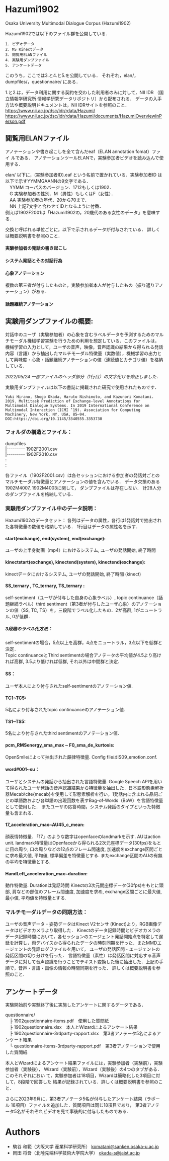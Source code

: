 # Hazumi1902
Osaka University Multimodal Dialogue Corpus (Hazumi1902)

Hazumi1902では以下のファイル群を公開している．
```
1. ビデオデータ
2. MS Kinectデータ
3. 閲覧用ELANファイル
4. 実験用ダンプファイル
5. アンケートデータ
```
このうち，ここでは3.と4.と5.を公開している．
それぞれ，elan/，dumpfiles/，questionnaire/ にある．

1.と2.は，データ利用に関する契約を交わした利用者のみに対して，NII IDR
（国立情報学研究所 情報学研究データリポジトリ）から配布される．
データの入手方法や概要説明ドキュメントは，NII IDRサイトを参照のこと．  
https://www.nii.ac.jp/dsc/idr/rdata/Hazumi/  
https://www.nii.ac.jp/dsc/idr/rdata/Hazumi/documents/HazumiOverviewInPerson.pdf

## 閲覧用ELANファイル
アノテーションや書き起こしを全て含んだeaf（ELAN annotation fomat）ファイ
ルである．
アノテーションツールELANで，実験参加者ビデオを読み込んで使用する．

elan/ 以下に，(実験参加者ID).eaf という名前で置かれている．実験参加者ID
は以下で示すYYMMGAANNの9文字である．  
　YYMM	コーパスのバージョン．1712もしくは1902．  
　G	実験参加者の性別．M（男性）もしくはF（女性）．  
　AA	実験参加者の年代．20から70まで．  
　NN	上記7文字と合わせてIDとなるように付番．  
例えば1902F2001は「Hazumi1902の，20歳代のある女性のデータ」を意味する．

交換と呼ばれる単位ごとに，以下で示されるデータが付与されている．
詳しくは概要説明書を参照のこと．

#### 実験参加者の発話の書き起こし
#### システム発話とその対話行為
#### 心象アノテーション
複数の第三者が付与したものと，実験参加者本人が付与したもの（振り返りアノテーション）がある．
#### 話題継続アノテーション


## 実験用ダンプファイルの概要:
対話中のユーザ（実験参加者）の心象を含むラベルデータを予測するためのマルチモーダル機械学習実験を行うための利用を想定している．このファイルは， 機械学習の入力として，ユーザの音声，映像，音声認識の結果から得られる発話内容（言語）から抽出したマルチモーダル特徴量（実数値），機械学習の出力として興味度・心象・話題継続アノテーションの値（連続値とカテゴリ値）を格納している．

*2022/05/24 一部ファイルのヘッダ部分（1行目）の文字化けを修正しました．*

実験用ダンプファイルは以下の書誌に掲載された研究で使用されたものです．  
```
Yuki Hirano, Shogo Okada, Haruto Nishimoto, and Kazunori Komatani. 2019. Multitask Prediction of Exchange-level Annotations for Multimodal Dialogue Systems. In 2019 International Conference on Multimodal Interaction (ICMI ’19). Association for Computing Machinery, New York, NY, USA, 85–94. DOI:https://doi.org/10.1145/3340555.3353730
```
### フォルダの構造とファイル：
dumpfiles      
|---------	1902F2001.csv  
|---------	1902F2010.csv  
:  
:  

各ファイル（1902F2001.csv）は各セッションにおける参加者の発話対ごとの
マルチモーダル特徴量とアノテーションの値を含んでいる．
データ欠損のある1902M4007, 1902M4003に関して， ダンプファイルは存在しない． 計28人分のダンプファイルを格納している．

### 実験用ダンプファイル中のデータ説明：
Hazumi1902のデータセット：
各列はデータの属性，各行は1発話対で抽出された各特徴量の数値を格納している．
1行目はデータの属性名を示す．


#### start(exchange), end(system), end(exchange):
ユーザの上半身動画（mp4）におけるシステム, ユーザの発話開始, 終了時間 

#### kinectstart(exchange), kinectend(system), kinectend(exchange): 
kinectデータにおけるシステム, ユーザの発話開始, 終了時間 (kinect)

#### SS_ternary , TC_ternary, TS_ternary : 
self-sentiment（ユーザが付与した自身の心象ラベル）, topic continuance（話題継続ラベル）third sentiment（第3者が付与したユーザ心象）のアノテーションの値（SS, TC, TS）を，三段階でラベル化したもの．2が高群, 1がニュートラル, 0が低群．

##### 3段階のラベル化方法：
self-sentimentの場合，5点以上を高群，4点をニュートラル，3点以下を低群と決定．  
Topic continuanceとThird sentimentの場合アノテータの平均値が4.5より高ければ高群, 3.5より低ければ低群, それ以外は中間群と決定. 

#### SS：
ユーザ本人により付与されたself-sentimentのアノテーション値. 

#### TC1~TC5:
5名により付与されたtopic continuanceのアノテーション値.

#### TS1~TS5:
5名により付与されたthird sentimentのアノテーション値．

#### pcm_RMSenergy_sma_max ~ F0_sma_de_kurtosis: 
OpenSmileによって抽出された韻律特徴量. Config fileはIS09_emotion.conf.

#### word#001~su： 
ユーザとシステムの発話から抽出された言語特徴量.
Google Speech APIを用いて得られたユーザ発話の音声認識結果から特徴量を抽出した．日本語形態素解析器Mecab\cite{mecab}を使用して形態素解析を行い，1発話内に含まれる品詞ごとの単語数および各単語の出現回数を表すBag-of-Words（BoW）を言語特徴量として使用した．
またユーザの応答時間，システム発話のタイプといった特徴量も含まれる．

#### 17_acceleration_max~AU45_c_mean: 
顔表情特徴量. 「17」のような数字はopenfaceのlandmarkを示す. AUはaction unit.
landmark特徴量はOpenfaceから得られる2次元座標データ(30fps)をもとに目の周り, 口の周りなどの12点のフレーム間速度, 加速度をexchange区間ごとに求め最大値, 平均値, 標準偏差を特徴量とする. またexchange区間のAUの有無の平均を特徴量とする. 

#### HandLeft_acceleration_max~duration: 
動作特徴量. Durationは発話時間
Kinectの3次元間座標データ(30fps)をもとに頭部, 肩などの部位のフレーム間速度, 加速度を求め, exchange区間ごとに最大値, 最小値, 平均値を特徴量とする. 


### マルチモーダルデータの同期方法：
ユーザの音声データ・姿勢データはKinect V2センサ (Kinect)より，RGB画像データはビデオカメラより取得した．
Kinectのデータ記録時間とビデオカメラのデータ記録時間において，各セッションのエージェント発話開始点を特定して遅延を計算し，両デバイスから得られたデータの時刻同期を行った．またMMDエージェントの発話ログファイルを用いて，
ユーザの発話区間・エージェントの発話区間の切り分けを行った．
言語特徴量（素性）は発話区間に対応する音声データに対して音声認識を行うことでテキスト変換した後に抽出した．上記の手順で，音声・言語・画像の情報の時間同期を行った．
 詳しくは概要説明書を参照のこと．

## アンケートデータ
実験開始前や実験終了後に実施したアンケートに関するデータである．

questionnaire/  
　├ 1902questionnaire-items.pdf　使用した質問紙  
　├ 1902questionnaire.xlsx　本人とWizardによるアンケート結果  
　├ 1902questionnaire-3rdparty-rapport.xlsx　第3者アノテータ5名によるアンケート結果  
　└ questionnaire-items-3rdparty-rapport.pdf　第3者アノテーションで使用した質問紙  

本人とWizardによるアンケート結果ファイルには，実験参加者（実験前），実験参加者（実験後），
Wizard（実験前），Wizard（実験後）の4つのタブがある．このそれぞれにおい
て，実験参加者は18項目，Wizardは簡略化した3項目に対して，8段階で回答した
結果が記録されている．詳しくは概要説明書を参照のこと．

さらに2023年9月に，第3者アノテータ5名が付与したアンケート結果（ラポール
18項目）ファイルを追加した．質問項目は同じ18項目であり，
第3者アノテータ5名がそれぞれビデオを見て事後的に付与したものである．

# Authors
* 駒谷 和範（大阪大学 産業科学研究所） komatani@sanken.osaka-u.ac.jp
* 岡田 将吾（北陸先端科学技術大学院大学） okada-s@jaist.ac.jp
